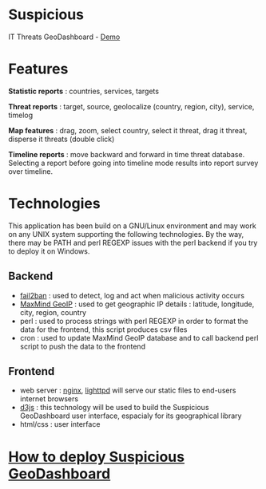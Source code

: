 # Suspicious

IT Threats GeoDashboard - [Demo](http://awstats.linuxtribe.fr/suspicious/)

# Features

**Statistic reports** : countries, services, targets

**Threat reports** : target, source, geolocalize (country, region, city), service, timelog

**Map features** : drag, zoom, select country, select it threat, drag it threat, disperse it threats (double click)

**Timeline reports** : move backward and forward in time threat database. Selecting a report before going into
timeline mode results into report survey over timeline.

# Technologies

This application has been build on a GNU/Linux environment and may work on any UNIX system supporting
the following technologies. By the way, there may be PATH and perl REGEXP issues with the perl backend
if you try to deploy it on Windows.

## Backend

  * [fail2ban](http://www.fail2ban.org) : used to detect, log and act when malicious activity occurs
  * [MaxMind GeoIP](http://www.maxmind.com) : used to get geographic IP details : latitude, longitude, city, region, country
  * perl : used to process strings with perl REGEXP in order to format the data for the frontend,
  this script produces csv files
  * cron : used to update MaxMind GeoIP database and to call backend perl script to push the data to the frontend

## Frontend

  * web server : [nginx](http://nginx.org), [lighttpd](http://www.lighttpd.net) will serve our static files to end-users internet browsers
  * [d3js](http://d3js.org) : this technology will be used to build the Suspicious GeoDashboard user interface, espacialy for its geographical library
  * html/css : user interface

# [How to deploy Suspicious GeoDashboard](INSTALL.md)

